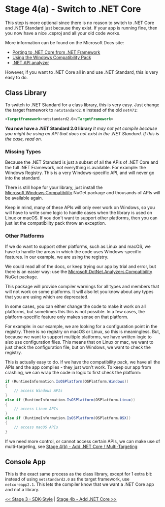 # Stage 4(a) - Switch to .NET Core

This step is more optional since there is no reason to switch to .NET Core and
.NET Standard just because they exist. If your app is running fine, then you
now have a nice .csproj and all your old code works.

More information can be found on the Microsoft Docs site:

- [Porting to .NET Core from .NET Framework](https://docs.microsoft.com/en-us/dotnet/core/porting)
- [Using the Windows Compatibility Pack](https://docs.microsoft.com/en-us/dotnet/core/porting/windows-compat-pack)
- [.NET API analyzer](https://docs.microsoft.com/en-us/dotnet/standard/analyzers/api-analyzer)

However, if you want to .NET Core all in and use .NET Standard, this is very
easy to do.

## Class Library

To switch to .NET Standard for a class library, this is very easy. Just change
the target framework to `netstandard2.0` instead of the old `net471`:

```xml
<TargetFramework>netstandard2.0</TargetFramework>
```

**You now have a .NET Standard 2.0 library** _It may not yet compile because
you might be using an API that does not exist in the .NET Standard. If this is
the case, read on._

### Missing Types

Because the .NET Standard is just a subset of all the APIs of .NET Core and
the full .NET Framework, not everything is available. For example: the Windows
Registry. This is a very Windows-specific API, and will never go into the
standard.

There is still hope for your library, just install the
[Microsoft.Windows.Compatibility][1] NuGet package and thousands of APIs will be
available again.

Keep in mind, many of these APIs will only ever work on Windows, so you will
have to write some logic to handle cases when the library is used on Linux or
macOS. If you don't want to support other platforms, then you can just let the
compatibility pack throw an exception.

### Other Platforms

If we do want to support other platforms, such as Linux and macOS, we have to
handle the areas in which the code uses Windows-specific features. In our
example, we are using the registry.

We could read all of the docs, or keep trying our app by trial and error, but
there is an easier way: use the
[Microsoft.DotNet.Analyzers.Compatibility][2] NuGet package.

This package will provide compiler warnings for all types and members that
will not work on some platforms. It will also let you know about any types
that you are using which are deprecated.

In some cases, you can either change the code to make it work on all
platforms, but sometimes this this is not possible. In a few cases, the
platform-specific feature only makes sense on that platform.

For example: in our example, we are looking for a configuration point in the
registry. There is no registry on macOS or Linux, so this is meaningless. But,
because we want to support multiple platforms, we have written logic to also
use configuration files. This means that on Linux or mac, we want to just
check the configuration file, but on Windows, we want to check the registry.

This is actually easy to do. If we have the compatibility pack, we have all
the APIs and the app compiles - they just won't work. To keep our app from
crashing, we can wrap the code in logic to first check the platform:

```csharp
if (RuntimeInformation.IsOSPlatform(OSPlatform.Windows))
{
    // access Windows APIs
}
else if (RuntimeInformation.IsOSPlatform(OSPlatform.Linux))
{
    // access Linux APIs
}
else if (RuntimeInformation.IsOSPlatform(OSPlatform.OSX))
{
    // access macOS APIs
}
```

If we need more control, or cannot access certain APIs, we can make use of
multi-targeting, see [Stage 4(b) - Add .NET Core / Multi-Targeting](../Stage%204b%20-%20Add%20.NET%20Core)

## Console App

This is the exact same process as the class library, except for 1 extra bit:
instead of using `netstandard2.0` as the target framework, use
`netcoreapp2.1`. This lets the compiler know that we want a .NET Core app and
not a library.

[<< Stage 3 - SDK-Style](../Stage%203%20-%20SDK-Style) | [Stage 4b - Add .NET Core >>](../Stage%204b%20-%20Add%20.NET%20Core)

[1]: https://www.nuget.org/packages/Microsoft.Windows.Compatibility
[2]: https://www.nuget.org/packages/Microsoft.DotNet.Analyzers.Compatibility
